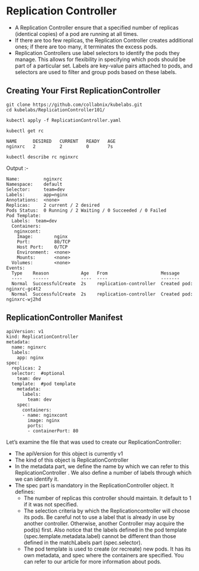 # Replication Controller
- A Replication Controller ensure that a specified number of replicas (identical copies) of a pod are running at all times.
- If there are too few replicas, the Replication Controller creates additional ones; if there are too many, it terminates the excess pods.
- Replication Controllers use label selectors to identify the pods they manage. This allows for flexibility in specifying which pods should be part of a particular set. Labels are key-value pairs attached to pods, and selectors are used to filter and group pods based on these labels.
## Creating Your First ReplicationController
```
git clone https://github.com/collabnix/kubelabs.git
cd kubelabs/ReplicationController101/
```
```
kubectl apply -f ReplicationController.yaml
```
```
kubectl get rc
```

```
NAME      DESIRED   CURRENT   READY   AGE
nginxrc   2         2         0       7s
```
```
kubectl describe rc nginxrc
```
Output :-
```
Name:         nginxrc
Namespace:    default
Selector:     team=dev
Labels:       app=nginx
Annotations:  <none>
Replicas:     2 current / 2 desired
Pods Status:  0 Running / 2 Waiting / 0 Succeeded / 0 Failed
Pod Template:
  Labels:  team=dev
  Containers:
   nginxcont:
    Image:        nginx
    Port:         80/TCP
    Host Port:    0/TCP
    Environment:  <none>
    Mounts:       <none>
  Volumes:        <none>
Events:
  Type    Reason            Age   From                    Message
  ----    ------            ----  ----                    -------
  Normal  SuccessfulCreate  2s    replication-controller  Created pod: nginxrc-gc4t2
  Normal  SuccessfulCreate  2s    replication-controller  Created pod: nginxrc-wj2hd
```
## ReplicationController Manifest
```
apiVersion: v1
kind: ReplicationController
metadata:
  name: nginxrc
  labels:
    app: nginx
spec:
  replicas: 2
  selector:  #optional
    team: dev
  template:  #pod template
    metadata:
      labels:
        team: dev
    spec:
      containers:
      - name: nginxcont
        image: nginx
        ports:
        - containerPort: 80
```
Let’s examine the file that was used to create our ReplicationController:

- The apiVersion for this object is currently v1
- The kind of this object is ReplicationController
- In the metadata part, we define the name by which we can refer to this ReplicationController . We also define a number of labels through which we can identify it.
- The spec part is mandatory in the ReplicationController object. It defines:
	- The number of replicas this controller should maintain. It default to 1 if it was not specified.
	- The selection criteria by which the Replicationcontroller will choose its pods. Be careful not to use a label that is already in use by another controller. Otherwise, another Controller may acquire the pod(s) first. Also notice that the labels defined in the pod template (spec.template.metadata.label) cannot be different than those defined in the matchLabels part (spec.selector).
	- The pod template is used to create (or recreate) new pods. It has its own metadata, and spec where the containers are specified. You can refer to our article for more information about pods.


